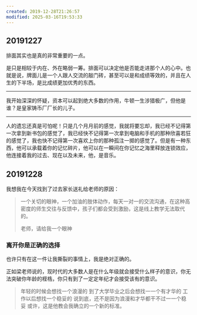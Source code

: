 ```yaml
---
created: 2019-12-28T21:26:57
modified: 2025-03-16T19:53:33
---
```


## 20191227

排面其实也是真的非常重要的一点。

是只是相较于内在、外在略弱一筹。排面可以决定他是否能走进那个人的心中。也就是说，牌面儿是一个人跟人交流的敲门砖，甚至可以是和成绩等效的，并且在人生的下半场，是比成绩更加优秀的东西。

---

我开始深深的怀疑，资本可以起到绝大多数的作用，牛顿一生涉猎极广，但他是谁？是皇家铸币厂厂长的儿子。

---

人的遗忘还真是可怕呢！只是几个月月前的感觉，我就将要忘却，我已经不记得第一次拿到新书包的感觉了，我已经快不记得第一次拿到电脑和手机的那种欣喜若狂的感觉了，我也快不记得第一次喜欢上你的那种孤注一掷的感觉了。但是有一种东西，他可以承载着你的记忆碎片，他可以在一瞬间在你记忆之海里释放连锁效应，他连接着我的过去、现在以及未来，他，是音乐。

## 20191228

我想我在今天找到了过去家长送礼给老师的原因：

> 一个关切的眼神，一个加油的肢体动作，每天一对一的交流沟通，在这种高密度的师生交往与反馈中，孩子们都会受到激励，这是线上教学无法取代的。
>
> 老师，请给我一个眼神


### 离开你是正确的选择

也许只有在这一件让我撕裂的事情上，我是绝对正确的。

正如梁老师说的，现时代的大多数人是在什么年级就会接受什么样子的意识，你无法突破你年龄的桎梏，你只有到了一定定年纪才会接受该有的意识。

> 年轻的时候会想找一个浪漫的
> 到了大学毕业之后会想找一一个有才华的
> 工作以后想找一个稳妥的
> 说到底，还不是因为浪漫和才华都干不过一一个稳妥
> 或许，这是他教会我确立的一个新的标准。
